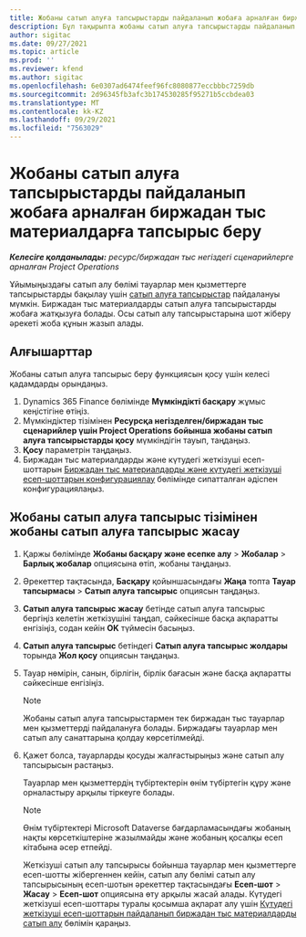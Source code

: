 ```yaml
---
title: Жобаны сатып алуға тапсырыстарды пайдаланып жобаға арналған биржадан тыс материалдарға тапсырыс беру
description: Бұл тақырыпта жобаны сатып алуға тапсырыстарды пайдаланып жобаға арналған биржадан тыс материалдарға тапсырыс беру әдісі түсіндірілген.
author: sigitac
ms.date: 09/27/2021
ms.topic: article
ms.prod: ''
ms.reviewer: kfend
ms.author: sigitac
ms.openlocfilehash: 6e0307ad6474feef96fc8080877eccbbbc7259db
ms.sourcegitcommit: 2d96345fb3afc3b174530285f95271b5ccbdea03
ms.translationtype: MT
ms.contentlocale: kk-KZ
ms.lasthandoff: 09/29/2021
ms.locfileid: "7563029"
---
```

# <a name="order-non-stocked-materials-for-a-project-using-project-purchase-orders"></a>Жобаны сатып алуға тапсырыстарды пайдаланып жобаға арналған биржадан тыс материалдарға тапсырыс беру

_**Келесіге қолданылады:** ресурс/биржадан тыс негіздегі сценарийлерге арналған Project Operations_

Ұйымыңыздағы сатып алу бөлімі тауарлар мен қызметтерге тапсырыстарды бақылау үшін [сатып алуға тапсырыстар](/dynamics365/supply-chain/procurement/purchase-order-overview) пайдалануы мүмкін. Биржадан тыс материалдарды сатып алуға тапсырыстарды жобаға жатқызуға болады. Осы сатып алу тапсырыстарына шот жіберу әрекеті жоба құнын жазып алады.

## <a name="prerequisites"></a>Алғышарттар
Жобаны сатып алуға тапсырыс беру функциясын қосу үшін келесі қадамдарды орындаңыз.

1. Dynamics 365 Finance бөлімінде **Мүмкіндікті басқару** жұмыс кеңістігіне өтіңіз.
2. Мүмкіндіктер тізімінен **Ресурсқа негізделген/биржадан тыс сценарийлер үшін Project Operations бойынша жобаны сатып алуға тапсырыстарды қосу** мүмкіндігін тауып, таңдаңыз.
3. **Қосу** параметрін таңдаңыз.
4. Биржадан тыс материалдарды және күтудегі жеткізуші есеп-шоттарын [Биржадан тыс материалдарды және күтудегі жеткізуші есеп-шоттарын конфигурациялау](configure-materials-nonstocked.md) бөлімінде сипатталған әдіспен конфигурациялаңыз.

## <a name="create-a-project-purchase-order-from-the-project-purchase-order-list"></a>Жобаны сатып алуға тапсырыс тізімінен жобаны сатып алуға тапсырыс жасау

1. Қаржы бөлімінде **Жобаны басқару және есепке алу** > **Жобалар** > **Барлық жобалар** опциясына өтіп, жобаны таңдаңыз.
2. Әрекеттер тақтасында, **Басқару** қойыншасындағы **Жаңа** топта **Тауар тапсырмасы** > **Сатып алуға тапсырыс** опциясын таңдаңыз.
3. **Сатып алуға тапсырыс жасау** бетінде сатып алуға тапсырыс бергіңіз келетін жеткізушіні таңдап, сәйкесінше басқа ақпаратты енгізіңіз, содан кейін **OK** түймесін басыңыз.
4. **Сатып алуға тапсырыс** бетіндегі **Сатып алуға тапсырыс жолдары** торында **Жол қосу** опциясын таңдаңыз.
5. Тауар нөмірін, санын, бірлігін, бірлік бағасын және басқа ақпаратты сәйкесінше енгізіңіз.

    > [!NOTE]
    > Жобаны сатып алуға тапсырыстармен тек биржадан тыс тауарлар мен қызметтерді пайдалануға болады. Биржадағы тауарлар мен сатып алу санаттарына қолдау көрсетілмейді.

6. Қажет болса, тауарларды қосуды жалғастырыңыз және сатып алу тапсырысын растаңыз.

    Тауарлар мен қызметтердің түбіртектерін өнім түбіртегін құру және орналастыру арқылы тіркеуге болады.

    > [!NOTE]
    > Өнім түбіртектері Microsoft Dataverse бағдарламасындағы жобаның нақты көрсеткіштеріне жазылмайды және жобаның қосалқы есеп кітабына әсер етпейді.

    Жеткізуші сатып алу тапсырысы бойынша тауарлар мен қызметтерге есеп-шотты жібергеннен кейін, сатып алу бөлімі сатып алу тапсырысының есеп-шотын әрекеттер тақтасындағы **Есеп-шот** > **Жасау** > **Есеп-шот** опциясына өту арқылы жасай алады. Күтудегі жеткізуші есеп-шоттары туралы қосымша ақпарат алу үшін [Күтудегі жеткізуші есеп-шоттарын пайдаланып биржадан тыс материалдарды сатып алу](pending-vendor-invoices.md) бөлімін қараңыз.
